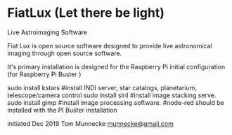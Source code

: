 # FiatLux (Let there be light)
Live Astroimaging Software

Fiat Lux is open source software designed to provide live astronomical imaging through open source software.

It's primary installation is designed for the Raspberry Pi
initial configuration (for Raspberry Pi Buster )

sudo install kstars  #install INDI server, star catalogs, planetarium, telescope/camera control
sudo install siril   #install image stacking serve. 
sudo install gimp    #install image processing software.
#node-red should be installed with the PI Buster installation



initiated Dec 2019  Tom Munnecke munnecke@gmail.com

